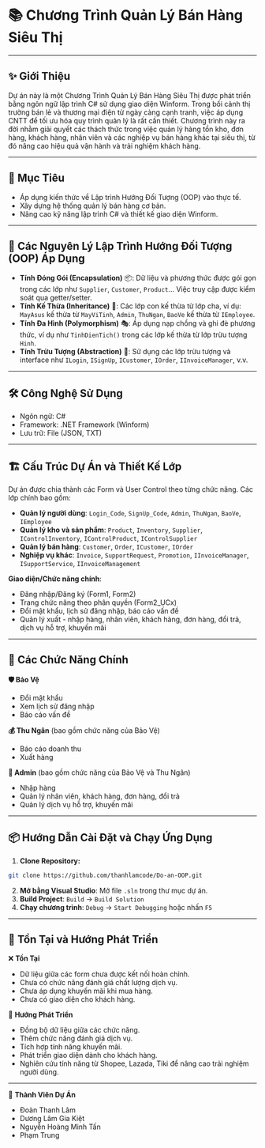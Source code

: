 # 📚 Chương Trình Quản Lý Bán Hàng Siêu Thị

---

## ✨ **Giới Thiệu**

Dự án này là một Chương Trình Quản Lý Bán Hàng Siêu Thị được phát triển bằng ngôn ngữ lập trình C# sử dụng giao diện Winform. Trong bối cảnh thị trường bán lẻ và thương mại điện tử ngày càng cạnh tranh, việc áp dụng CNTT để tối ưu hóa quy trình quản lý là rất cần thiết. Chương trình này ra đời nhằm giải quyết các thách thức trong việc quản lý hàng tồn kho, đơn hàng, khách hàng, nhân viên và các nghiệp vụ bán hàng khác tại siêu thị, từ đó nâng cao hiệu quả vận hành và trải nghiệm khách hàng.

---

## 🎯 **Mục Tiêu**

* Áp dụng kiến thức về Lập trình Hướng Đối Tượng (OOP) vào thực tế.
* Xây dựng hệ thống quản lý bán hàng cơ bản.
* Nâng cao kỹ năng lập trình C# và thiết kế giao diện Winform.

---

## 🔑 **Các Nguyên Lý Lập Trình Hướng Đối Tượng (OOP) Áp Dụng**

* **Tính Đóng Gói (Encapsulation)** 📦: Dữ liệu và phương thức được gói gọn trong các lớp như `Supplier`, `Customer`, `Product`... Việc truy cập được kiểm soát qua getter/setter.
* **Tính Kế Thừa (Inheritance)** 🧬: Các lớp con kế thừa từ lớp cha, ví dụ: `MayAsus` kế thừa từ `MayViTinh`, `Admin`, `ThuNgan`, `BaoVe` kế thừa từ `IEmployee`.
* **Tính Đa Hình (Polymorphism)** 🎭: Áp dụng nạp chồng và ghi đè phương thức, ví dụ như `TinhDienTich()` trong các lớp kế thừa từ lớp trừu tượng `Hinh`.
* **Tính Trừu Tượng (Abstraction)** 👻: Sử dụng các lớp trừu tượng và interface như `ILogin`, `ISignUp`, `ICustomer`, `IOrder`, `IInvoiceManager`, v.v.

---

## 🛠️ **Công Nghệ Sử Dụng**

* Ngôn ngữ: C#
* Framework: .NET Framework (Winform)
* Lưu trữ: File (JSON, TXT)

---

## 🏗️ **Cấu Trúc Dự Án và Thiết Kế Lớp**

Dự án được chia thành các Form và User Control theo từng chức năng. Các lớp chính bao gồm:

* **Quản lý người dùng**: `Login_Code`, `SignUp_Code`, `Admin`, `ThuNgan`, `BaoVe`, `IEmployee`
* **Quản lý kho và sản phẩm**: `Product`, `Inventory`, `Supplier`, `IControlInventory`, `IControlProduct`, `IControlSupplier`
* **Quản lý bán hàng**: `Customer`, `Order`, `ICustomer`, `IOrder`
* **Nghiệp vụ khác**: `Invoice`, `SupportRequest`, `Promotion`, `IInvoiceManager`, `ISupportService`, `IInvoiceManagement`

**Giao diện/Chức năng chính**:

* Đăng nhập/Đăng ký (Form1, Form2)
* Trang chức năng theo phân quyền (Form2\_UCx)
* Đổi mật khẩu, lịch sử đăng nhập, báo cáo vấn đề
* Quản lý xuất - nhập hàng, nhân viên, khách hàng, đơn hàng, đổi trả, dịch vụ hỗ trợ, khuyến mãi

---

## 🚀 **Các Chức Năng Chính**

**🛡️ Bảo Vệ**

* Đổi mật khẩu
* Xem lịch sử đăng nhập
* Báo cáo vấn đề

**💰 Thu Ngân** (bao gồm chức năng của Bảo Vệ)

* Báo cáo doanh thu
* Xuất hàng

**👑 Admin** (bao gồm chức năng của Bảo Vệ và Thu Ngân)

* Nhập hàng
* Quản lý nhân viên, khách hàng, đơn hàng, đổi trả
* Quản lý dịch vụ hỗ trợ, khuyến mãi

---

## 📦 **Hướng Dẫn Cài Đặt và Chạy Ứng Dụng**

1. **Clone Repository:**

```bash
git clone https://github.com/thanhlamcode/Do-an-OOP.git
```

2. **Mở bằng Visual Studio**: Mở file `.sln` trong thư mục dự án.
3. **Build Project**: `Build` -> `Build Solution`
4. **Chạy chương trình**: `Debug` -> `Start Debugging` hoặc nhấn `F5`

---

## 🚧 **Tồn Tại và Hướng Phát Triển**

❌ **Tồn Tại**

* Dữ liệu giữa các form chưa được kết nối hoàn chỉnh.
* Chưa có chức năng đánh giá chất lượng dịch vụ.
* Chưa áp dụng khuyến mãi khi mua hàng.
* Chưa có giao diện cho khách hàng.

🌱 **Hướng Phát Triển**

* Đồng bộ dữ liệu giữa các chức năng.
* Thêm chức năng đánh giá dịch vụ.
* Tích hợp tính năng khuyến mãi.
* Phát triển giao diện dành cho khách hàng.
* Nghiên cứu tính năng từ Shopee, Lazada, Tiki để nâng cao trải nghiệm người dùng.

---

👥 **Thành Viên Dự Án**

* Đoàn Thanh Lâm
* Dương Lâm Gia Kiệt
* Nguyễn Hoàng Minh Tấn
* Phạm Trung

